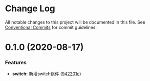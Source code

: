 # Change Log

All notable changes to this project will be documented in this file.
See [Conventional Commits](https://conventionalcommits.org) for commit guidelines.

# 0.1.0 (2020-08-17)


### Features

* **switch:** 新增switch组件 ([942201c](https://gitee.com/yuxuanhuo/osui/tree/master/commits/942201c054c18c3552a73c7baf01147cbc3a5b84))
